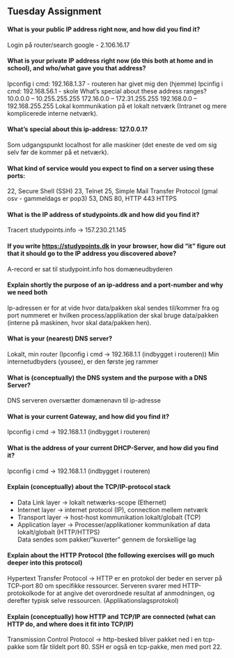 ## Tuesday Assignment

#### What is your public IP address right now, and how did you find it?
Login på router/search google - 2.106.16.17

#### What is your private IP address right now (do this both at home and in school), and who/what gave you that address?
Ipconfig i cmd: 192.168.1.37 - routeren har givet mig den (hjemme)
Ipcinfig i cmd: 192.168.56.1 - skole
What’s special about these address ranges?
10.0.0.0 – 10.255.255.255
172.16.0.0 – 172.31.255.255 
192.168.0.0 – 192.168.255.255
Lokal kommunikation på et lokalt netværk (Intranet og mere komplicerede interne netværk).

#### What’s special about this ip-address: 127.0.0.1?
Som udgangspunkt localhost for alle maskiner (det eneste de ved om sig selv før de kommer på et netværk).

#### What kind of service would you expect to find on a server using these ports: 
22, Secure Shell (SSH)
23, Telnet
25, Simple Mail Transfer Protocol (gmal osv - gammeldags er pop3)
53, DNS 
80, HTTP
443 HTTPS

#### What is the IP address of studypoints.dk and how did you find it?
Tracert studypoints.info → 157.230.21.145

#### If you write https://studypoints.dk in your browser, how did “it” figure out that it should go to the IP address you discovered above?
A-record er sat til studypoint.info hos domæneudbyderen

#### Explain shortly the purpose of an ip-address and a port-number and why we need both
Ip-adressen er for at vide hvor data/pakken skal sendes til/kommer fra og port nummeret er hvilken process/applikation der skal bruge data/pakken (interne på maskinen, hvor skal data/pakken hen). 

#### What is your (nearest) DNS server?
Lokalt, min router (Ipconfig i cmd → 192.168.1.1 (indbygget i routeren))
Min internetudbyders (yousee), er den første jeg rammer

#### What is (conceptually) the DNS system and the purpose with a DNS Server?
DNS serveren oversætter domænenavn til ip-adresse

#### What is your current Gateway, and how did you find it?
Ipconfig i cmd → 192.168.1.1 (indbygget i routeren)

#### What is the address of your current DHCP-Server, and how did you find it?
Ipconfig i cmd → 192.168.1.1 (indbygget i routeren)

#### Explain (conceptually) about the TCP/IP-protocol stack
* Data Link layer → lokalt netwærks-scope (Ethernet)
* Internet layer → internet protocol (IP), connection mellem netværk
* Transport layer → host-host kommunikation lokalt/globalt (TCP)
* Application layer → Processer/applikationer kommunikation af data lokalt/globalt (HTTP/HTTPS)  
Data sendes som pakker/”kuverter” gennem de forskellige lag

#### Explain about the HTTP Protocol (the following exercises will go much deeper into this protocol)
Hypertext Transfer Protocol → HTTP er en protokol der beder en server på TCP-port 80 om specifikke ressourcer. Serveren svarer med HTTP-protokolkode for at angive det overordnede resultat af anmodningen, og derefter typisk selve ressourcen. (Applikationslagsprotokol)

#### Explain (conceptually) how HTTP and TCP/IP are connected (what can HTTP do, and where does it fit into TCP/IP)
Transmission Control Protocol → http-besked bliver pakket ned i en tcp-pakke som får tildelt port 80. SSH er også en tcp-pakke, men med port 22. 
